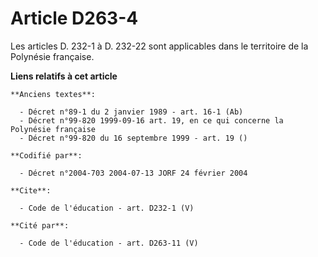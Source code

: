 # Article D263-4

Les articles D. 232-1 à D. 232-22 sont applicables dans le territoire de la Polynésie française.

**Liens relatifs à cet article**

	**Anciens textes**:

	  - Décret n°89-1 du 2 janvier 1989 - art. 16-1 (Ab)
	  - Décret n°99-820 1999-09-16 art. 19, en ce qui concerne la Polynésie française
	  - Décret n°99-820 du 16 septembre 1999 - art. 19 ()

	**Codifié par**:

	  - Décret n°2004-703 2004-07-13 JORF 24 février 2004

	**Cite**:

	  - Code de l'éducation - art. D232-1 (V)

	**Cité par**:

	  - Code de l'éducation - art. D263-11 (V)
